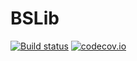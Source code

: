 # BSLib

[![Build status](https://ci.appveyor.com/api/projects/status/6fy7j31n1jm1meqh?svg=true)](https://ci.appveyor.com/project/Serg-Norseman/BSLib)
[![codecov.io](https://codecov.io/github/Serg-Norseman/BSLib/coverage.svg?branch=master)](https://codecov.io/github/Serg-Norseman/BSLib?branch=master)
